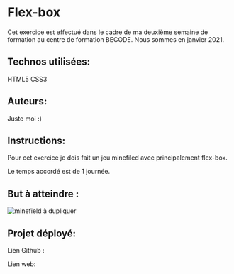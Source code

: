 # Flex-box

Cet exercice est effectué dans le cadre de ma deuxième semaine de formation au centre de formation BECODE. 
Nous sommes en janvier 2021.

## Technos utilisées:
HTML5
CSS3

## Auteurs: 
Juste moi :)

## Instructions:
Pour cet exercice je dois fait un jeu minefiled avec principalement flex-box. 

Le temps accordé est de 1 journée. 

## But à atteindre :
![minefield à dupliquer](image/goal-minefield)


## Projet déployé: 
Lien Github : 

Lien web: 
